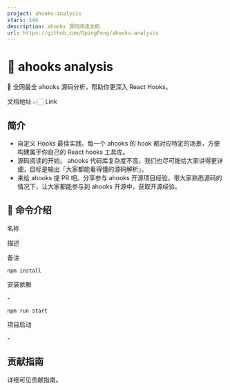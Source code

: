 ```yaml
---
project: ahooks-analysis
stars: 144
description: ahooks 源码阅读文档
url: https://github.com/GpingFeng/ahooks-analysis
---
```


🌟 ahooks analysis
==================

📖 全网最全 ahooks 源码分析，帮助你更深入 React Hooks。

文档地址 👉🏻 Link

简介
--

-   自定义 Hooks 最佳实践。每一个 ahooks 的 hook 都对应特定的场景，方便构建属于你自己的 React hooks 工具库。
-   源码阅读的开始。 ahooks 代码库复杂度不高，我们也尽可能给大家讲得更详细，目标是输出「大家都能看得懂的源码解析」。
-   来给 ahooks 提 PR 吧。分享参与 ahooks 开源项目经验，带大家熟悉源码的情况下，让大家都能参与到 ahooks 开源中，获取开源经验。

🤖 命令介绍
-------

名称

描述

备注

`npm install`

安装依赖

\-

`npm run start`

项目启动

\-

贡献指南
----

详细可见贡献指南。
